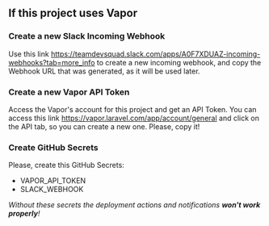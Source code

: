 ## If this project uses Vapor

### Create a new Slack Incoming Webhook

Use this link https://teamdevsquad.slack.com/apps/A0F7XDUAZ-incoming-webhooks?tab=more_info to create a new incoming
webhook, and copy the Webhook URL that was generated, as it will be used later.

### Create a new Vapor API Token

Access the Vapor's account for this project and get an API Token. You can access this
link https://vapor.laravel.com/app/account/general and click on the API tab, so you can create a new one. Please, copy it!

### Create GitHub Secrets

Please, create this GitHub Secrets:

- VAPOR_API_TOKEN
- SLACK_WEBHOOK

_Without these secrets the deployment actions and notifications **won't work properly**!_
